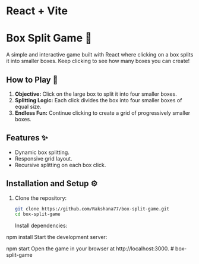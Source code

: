 # React + Vite

# Box Split Game 🎨

A simple and interactive game built with React where clicking on a box splits it into smaller boxes. Keep clicking to see how many boxes you can create!

## How to Play 🚀

1. **Objective:** Click on the large box to split it into four smaller boxes.
2. **Splitting Logic:** Each click divides the box into four smaller boxes of equal size.
3. **Endless Fun:** Continue clicking to create a grid of progressively smaller boxes.

## Features ✨

- Dynamic box splitting.
- Responsive grid layout.
- Recursive splitting on each box click.

## Installation and Setup ⚙️

1. Clone the repository:

   ```bash
   git clone https://github.com/Rakshana77/box-split-game.git
   cd box-split-game
   ```

   Install dependencies:

npm install
Start the development server:

npm start
Open the game in your browser at http://localhost:3000.
#   b o x - s p l i t - g a m e  
 